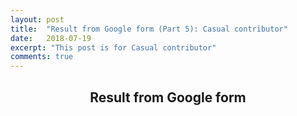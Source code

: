 ```yaml
---
layout: post
title:  "Result from Google form (Part 5): Casual contributor"
date:   2018-07-19
excerpt: "This post is for Casual contributor"
comments: true
---
```

<script src="https://ajax.googleapis.com/ajax/libs/jquery/3.3.1/jquery.min.js"></script>
<script src="https://code.highcharts.com/highcharts.js"></script>
<script src="https://code.highcharts.com/modules/exporting.js"></script>
<script src="https://code.highcharts.com/modules/export-data.js"></script>
<link rel="stylesheet" href="{{ "/assets/css/table.css" | absolute_url }}">
<link rel="stylesheet" href="{{ "/assets/css/chart.css" | absolute_url }}">

<h2 style="text-align:center;">Result from Google form</h2>
<div id="content">
  <div class="chart" id="13-2"></div>
  <div class="spacer"></div>
  <div class="chart" id="14-2"></div>
  <div class="spacer"></div>
  <div class="chart" id="14-4"></div>
</div>
<script src="{{ "/assets/js/chart/05.js" | absolute_url }}"></script>

